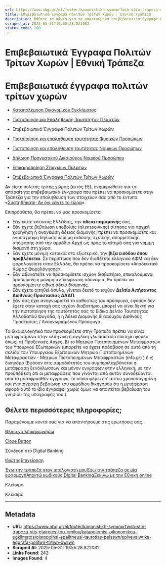 ```yaml
---
url: https://www.nbg.gr/el/footer/kanonistikh-symmorfwsh-stin-trapeza-stis-etaireies-tou-omilou/katapolemisi-oikonomikou-egklimatos/pistopoihsi-epalitheusi-tautotias-pelatwn/epivevaiwtika-eggrafa-politwn-tritwn-xwrwn
title: Επιβεβαιωτικά Έγγραφα Πολιτών Τρίτων Χωρών | Εθνική Τράπεζα
description: Μάθετε τα πάντα για τα απαιτούμενα επιβεβαιωτικά έγγραφα πολιτών τρίτων χωρών. Βρείτε περισσότερες πληροφορίες στο site της Εθνικής Τράπεζας!
scraped_at: 2025-05-31T19:55:28.822082
status_code: 200
---
```


# Επιβεβαιωτικά Έγγραφα Πολιτών Τρίτων Χωρών | Εθνική Τράπεζα

# Επιβεβαιωτικά έγγραφα πολιτών τρίτων χωρών

  * [Καταπολέμηση Οικονομικού Εγκλήματος](/el/footer/kanonistikh-symmorfwsh-stin-trapeza-stis-etaireies-tou-omilou/katapolemisi-oikonomikou-egklimatos)
  * [Πιστοποίηση και Επαλήθευση Ταυτότητας Πελατών](/el/footer/kanonistikh-symmorfwsh-stin-trapeza-stis-etaireies-tou-omilou/katapolemisi-oikonomikou-egklimatos/pistopoihsi-epalitheusi-tautotias-pelatwn)
  * Επιβεβαιωτικά Έγγραφα Πολιτών Τρίτων Χωρών 

  * [Πιστοποίηση και επαλήθευση ταυτότητας Φυσικών Προσώπων](/el/footer/kanonistikh-symmorfwsh-stin-trapeza-stis-etaireies-tou-omilou/katapolemisi-oikonomikou-egklimatos/pistopoihsi-epalitheusi-tautotias-pelatwn/tautopoihsi-fusikwn-proswpwn)
  * [Πιστοποίηση και επαλήθευση ταυτότητας Νομικών Προσώπων](/el/footer/kanonistikh-symmorfwsh-stin-trapeza-stis-etaireies-tou-omilou/katapolemisi-oikonomikou-egklimatos/pistopoihsi-epalitheusi-tautotias-pelatwn/epivevaiwtika-eggrafa-pelatwn)
  * [Δήλωση Πραγματικού Δικαιούχου Νομικού Προσώπου ](/el/footer/kanonistikh-symmorfwsh-stin-trapeza-stis-etaireies-tou-omilou/katapolemisi-oikonomikou-egklimatos/pistopoihsi-epalitheusi-tautotias-pelatwn/entupo-dilwsis-pragmatikou-dikaiouxou)
  * [Επικαιροποίηση Στοιχείων Πελατών](/el/footer/kanonistikh-symmorfwsh-stin-trapeza-stis-etaireies-tou-omilou/katapolemisi-oikonomikou-egklimatos/pistopoihsi-epalitheusi-tautotias-pelatwn/epikairopoihsi-stoixeiwn-pelatwn)
  * [Επιβεβαιωτικά Έγγραφα Πολιτών Τρίτων Χωρών](/el/footer/kanonistikh-symmorfwsh-stin-trapeza-stis-etaireies-tou-omilou/katapolemisi-oikonomikou-egklimatos/pistopoihsi-epalitheusi-tautotias-pelatwn/epivevaiwtika-eggrafa-politwn-tritwn-xwrwn)

Αν είστε πολίτης τρίτης χώρας (εκτός ΕΕ), ενημερωθείτε για τα απαραίτητα επιβεβαιωτικά έγ-γραφα που πρέπει να προσκομίσετε στην Τράπεζα για την επαλήθευση των στοιχείων σας από το έντυπο «[Συστηθήκατε; Αν όχι κάντε το τώρα](https://www.nbg.gr/-/jssmedia/Files/Idiwtes/generic/Sistithikate.pdf?rev=e69465d029a9481097e2aff26bd920df&hash=1930401B948451EE8EA1958F007481C8)».

Επιπρόσθετα, θα πρέπει να μας προσκομίσετε:

  * Εάν είστε κάτοικος Ελλάδας, την **άδεια παραμονής** σας.
  * Εάν έχετε βεβαίωση υποβολής (ηλεκτρονικής) αίτησης για αρχική χορήγηση ή ανανέωση άδειας διαμονής, πρέπει να προσκομίσετε και ενυπόγραφη δήλωση περί μη έκδοσης σχετικής απορριπτικής απόφασης από την αρμόδια Αρχή ως προς το αίτημά σας για νόμιμη διαμονή στη χώρα. 
  * Εάν έχετε μόνιμη κατοικία στο εξωτερικό, την **βίζα εισόδου όπου προβλέπεται**. Σε περίπτωση που δεν διαθέτετε ελληνικό ΑΦΜ και δεν φορολογείστε στην Ελλάδα, θα πρέπει να προσκομίσετε «Αποδεικτικό Χώρας Φορολόγησης».
  * Εάν αδυνατείτε να προσκομίσετε ισχύον διαβατήριο, επικαλούμενοι προσωρινή ή μόνιμη αντικειμενική αδυναμία, θα πρέπει να προσκομίσετε ειδική άδεια διαμονής.
  * Εάν έχετε αιτηθεί άσυλο, γίνεται δεκτό το ισχύον **Δελτίο Αιτήσαντος Διεθνούς Προστασίας ΔΑΔΠ**.
  * Εάν σας έχει αναγνωριστεί το καθεστώς του πρόσφυγα, εφόσον δεν έχετε στην κατοχή σας ισχύον διαβατήριο, μπορεί να γίνει δεκτή για την πιστοποίηση της ταυτότητάς σας το Ειδικό Δελτίο Ταυτότητας Αλλοδαπού Φυγάδα, ή η Άδεια Διαμονής δικαιούχου Διεθνούς Προστασίας / Αναγνωρισμένου Πρόσφυγα.

Τα δικαιολογητικά που προσκομίζετε στην Τράπεζα πρέπει να είναι μεταφρασμένα στην ελληνική ή αγγλική γλώσσα από επίσημο φορέα όπως: α) Προξενικές Αρχές, β) το Μητρώο Πιστοποιημένων Μεταφραστών του Υπουργού Εξωτερικών (μπορείτε να έχετε πρόσβαση σε αυτό από τη σελίδα του Υπουργείου Εξωτερικών Μητρώο Πιστοποιημένων Μεταφραστών - Μητρώο Πιστοποιημένων Μεταφραστών (mfa.gr) ) ή γ) δικηγόρο (Εφόσον στις αρμοδιότητές του συμπεριλαμβάνεται η μετάφραση ξενόγλωσσων και μόνον εγγράφων στην ελληνική, με την προϋπόθεση ότι οι μεταφράσεις που γίνονται από αυτόν συνοδεύονται από το μεταφρασθέν έγγραφο, το οποίο φέρει επ’ αυτού χρονολογημένη και ενυπόγραφη βεβαίωση του αρμόδιου δικηγόρου ότι η μετάφραση αφορά αυτό το ίδιο έγγραφο, χωρίς όμως να απαιτείται βεβαίωση του γνησίου της υπογραφής του.).  
  

## Θέλετε περισσότερες πληροφορίες;

Παραμένουμε κοντά σας για να απαντήσουμε στις ερωτήσεις σας.

[Θέλω να επικοινωνήσω](/el/footer/epikoinwnia)

[Close Button](#)

Σύνδεση στο Digital Banking

[Ιδιώτης](https://ibank.nbg.gr/web/?loginType=retail)[Επιχείρηση](https://ibank.nbg.gr/web/?loginType=corporate)

[Έχω την τράπεζα στον υπολογιστή μου](/el/idiwtes/kathimerines-sunallages/digital-banking/internet-banking)[Έχω την τράπεζα σε μία εφαρμογή](/el/idiwtes/kathimerines-sunallages/digital-banking/mobile-banking)[Αποκτώ κωδικούς Digital Banking](/el/idiwtes/kathimerines-sunallages/digital-banking/dunatotites-internet-mobile-banking/ekdosi-kwdikwn-digital-banking)[Ξεκινώ με την Εθνική online](/el/idiwtes/kathimerines-sunallages/digital-banking/ksekiniste-me-thn-ethniki-online)

Κλείσιμο

Κλείσιμο

---

## Metadata

- **URL**: https://www.nbg.gr/el/footer/kanonistikh-symmorfwsh-stin-trapeza-stis-etaireies-tou-omilou/katapolemisi-oikonomikou-egklimatos/pistopoihsi-epalitheusi-tautotias-pelatwn/epivevaiwtika-eggrafa-politwn-tritwn-xwrwn
- **Scraped At**: 2025-05-31T19:55:28.822082
- **Links Found**: 242
- **Images Found**: 4
